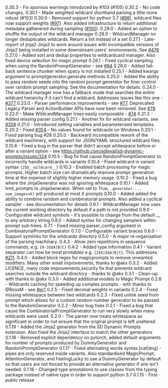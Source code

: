 0.30.3 - Fix spurious warnings introduced by #103 (#105)
0.30.2 - No code changes.
0.30.1 - Made weighted wildcard shorthand parsing a little more robust (#103)
0.30.0 - Removed support for python 3.7 ([#98](https://github.com/adieyal/dynamicprompts/pull/98)), wildcard files now support weights ([#97](https://github.com/adieyal/dynamicprompts/pull/97)). Also added infrastructure to return additional metadata gatherered during sampling ([#100](https://github.com/adieyal/dynamicprompts/pull/100)).
0.29.0 - Added an option to shuffle the output of the wildcard manager
0.28.0 - WildcardManager no longer deduplicates wildcards. Return a list instead of a set
0.27.1 - Late-import of jinja2 Jinja2 to work around issues with incompatible versions of Jinja2 being installed in some downstream users' environments. See [#476](https://github.com/adieyal/sd-dynamic-prompts/issues/476)
0.27.0 - Added sort and dedup properties to wildcardcard manager. Also fixed device selection for magic prompt
0.26.1 - Fixed cyclical sampling when using the RandomPromptGenerator - see [#84](https://github.com/adieyal/dynamicprompts/issues/84)
0.26.0 - Added fall-back sentence chunker when spacy is not installed
0.25.1 - Added kwargs argument to promptgenerator.generate methods
0.25.0 - Added the ability to pass random seeds into the random prompt generator for finer control over random prompt sampling. See the documentation for details.
0.24.0 - The wildcard manager now has a fallback mode that searches the entire wildcard hierarchy if it can't find a wildcard. Addresses issues like this one - [#377](https://github.com/adieyal/sd-dynamic-prompts/issues/377)
0.23.0 - Parser performance improvements - see [#77](https://github.com/adieyal/dynamicprompts/pull/77#event-8976756671). Deprecated Legacy Parser and ActionBuilder APIs have now been removed. See [#78](https://github.com/adieyal/dynamicprompts/pull/78)
0.22.0 - Make WildcardManager trees easily composable - [#74](https://github.com/adieyal/dynamicprompts/pull/74)
0.21.2 - Added missing parser config
0.21.1 - Another fix for wildcard variants, see [#358](https://github.com/adieyal/sd-dynamic-prompts/issues/358)
0.21.0 - Introduced setting variables and parameterised templates.
0.20.2 - Fixed [#354](https://github.com/adieyal/sd-dynamic-prompts/issues/354) - No values found for wildcards on Windows
0.20.1 - Fixed parsing bug #28
0.20.0 - Backward incompatible rework of the wildcard machinery, with support for JSON/YAML structured wildcard files.
0.10.6 - Fixed a bug in the parser that didn't accept whitespace before or after a variant option - see https://github.com/adieyal/sd-dynamic-prompts/issues/324
0.10.5 - Bug fix that cause RandomPromptGenerator to incorrectly handle wildcards in variants
0.10.4 - Fixed wildcard in variant syntax `{2$$__wildcard__}`
0.10.3 - Enabled batch processing for magic prompts. Higher batch size can dramatically improve prompt generation time at the expense of slightly higher memory usage.
0.10.2 - Fixed a bug where the JinjaGenerator was not ignoring whitespace
0.10.1 - Added limit_prompts to JinjaGenerator. When set to True, `.generate(..., num_images=X)` will produced at most X prompts
0.10.0 - Added added the ability to combine random and combinatorial prompts. Also added a cyclical sampler - see documentation for details
0.9.1 - WildcardManager now uses the current working directory by default if a path is not provided
0.9.0 - Configurable wildcard symbols - it's possible to change from the default __ to any arbitrary string
0.8.0 - Added syntax for changing samplers within prompt sub-trees.
0.7.1 - Fixed missing parser_config argument in CombinatorialPromptGenerator
0.7.0 - Configurable variant braces
0.6.0 - Support symlinks for the wildcards directory
0.5.0 - A major re-organisation of the parsing machinary.
0.4.3 - Allow zero repetitions in sequence commands, e.g. `{0-3$$A|B|C}`
0.4.2 - Added type information
0.4.1 - Variant separator can now be most printables e.g. `{2$$|$$A|B|C}`. This addresses [#211](https://github.com/adieyal/sd-dynamic-prompts/issues/211).
0.4.0 - Added block regex for magicprompts to remove unwanted modifiers. Many other small improvements, thanks to @akx
0.3.2 - Added LICENCE, many code improvements,security fix that prevents wildcard searches outside the wildcard directory - thanks to @akx
0.3.1 - Clean-up with thanks to @akx
0.3.0 - Added additional models to Magic Prompt
0.2.6 - Wildcards caching for speeding up complex prompts - with thanks to @RossM - see [#pr1](https://github.com/adieyal/dynamicprompts/pull/1)
0.2.5 - Fixed decimal weights in variants
0.2.4 - Fixed missing whitespace between two wildcards
0.2.3 - Fixed unlink seed from prompt which allows for a custom random number generator to be passed to the RandomGenerator
0.2.2 - Minor bug fixes
0.2.1 - Fixed a bug that cause the CombinatorialPromptGenerator to run very slowly when many wildcards were used.
0.2.0 - The parser now treats whitespace as significant in order to not ensure that the original prompt is left unaltered
0.1.19 - Added the Jinja2 generator from the SD Dynamic Prompts extension. Also fixed the Jinja2 interface to match the other generators
0.1.18 - Removed explicit dependency on pytorch, added default arguments for number of prompts produced by DummyGenerator and RandomPromptGenerator
0.1.17 - Fixed alternating words syntax [cat|dog] - pipes are only reserved inside variants. Also standardised MagicPrompt, AttentionGenerator, and FeelingLucky to use a DummyGenerator by default so that users are not forced to provide an alternative generator if one isn't needed.
0.1.16 - Changed type annotations to use classes from the typing package instead of native type in order to support python 3.7
0.1.15 - First public release
